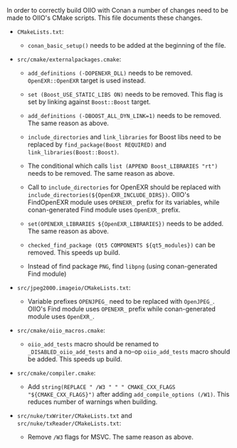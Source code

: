 In order to correctly build OIIO with Conan a number of changes need to be made to OIIO's CMake scripts.
This file documents these changes.

* `CMakeLists.txt`:

  * `conan_basic_setup()` needs to be added at the beginning of the file.

* `src/cmake/externalpackages.cmake`:

  * `add_definitions (-DOPENEXR_DLL)` needs to be removed. `OpenEXR::OpenEXR` target is used instead.

  * `set (Boost_USE_STATIC_LIBS ON)` needs to be removed. This flag is set by linking against `Boost::Boost` target.

  * `add_definitions (-DBOOST_ALL_DYN_LINK=1)` needs to be removed. The same reason as above.

  * `include_directories` and `link_libraries` for Boost libs need to be replaced by `find_package(Boost REQUIRED)` and `link_libraries(Boost::Boost)`.

  * The conditional which calls `list (APPEND Boost_LIBRARIES "rt")` needs to be removed. The same reason as above.

  * Call to `include_directories` for OpenEXR should be replaced with `include_directories(${OpenEXR_INCLUDE_DIRS})`.
    OIIO's FindOpenEXR module uses `OPENEXR_` prefix for its variables, while conan-generated Find module uses `OpenEXR_` prefix.

  * `set(OPENEXR_LIBRARIES ${OpenEXR_LIBRARIES})` needs to be added. The same reason as above.

  * `checked_find_package (Qt5 COMPONENTS ${qt5_modules})` can be removed. This speeds up build.

  * Instead of find package `PNG`, find `libpng` (using conan-generated Find module)

* `src/jpeg2000.imageio/CMakeLists.txt`:

  * Variable prefixes `OPENJPEG_` need to be replaced with `OpenJPEG_`. OIIO's Find module uses `OPENEXR_` prefix while conan-generated module uses `OpenEXR_`.

* `src/cmake/oiio_macros.cmake`:

  * `oiio_add_tests` macro should be renamed to `_DISABLED_oiio_add_tests` and a no-op `oiio_add_tests` macro should be added. This speeds up build.

* `src/cmake/compiler.cmake`:

  * Add `string(REPLACE " /W3 " " " CMAKE_CXX_FLAGS "${CMAKE_CXX_FLAGS}")` after adding `add_compile_options (/W1)`. This reduces number of warnings when building.

* `src/nuke/txWriter/CMakeLists.txt` and `src/nuke/txReader/CMakeLists.txt`:

  * Remove `/W3` flags for MSVC. The same reason as above.
